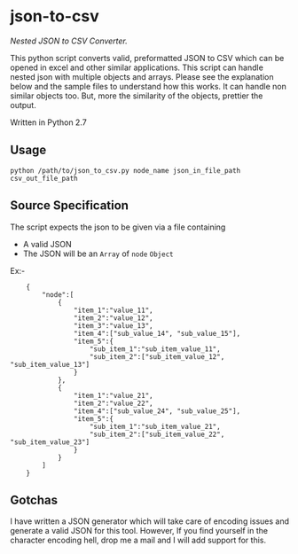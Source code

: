 json-to-csv
===========

*Nested JSON to CSV Converter.*

This python script converts valid, preformatted JSON to CSV which can be opened in excel and other similar applications.
This script can handle nested json with multiple objects and arrays.
Please see the explanation below and the sample files to understand how this works.
It can handle non similar objects too. But, more the similarity of the objects, prettier the output.

Written in Python 2.7

Usage
-----

```
python /path/to/json_to_csv.py node_name json_in_file_path csv_out_file_path 
```

Source Specification
--------------------
The script expects the json to be given via a file containing 

* A valid JSON
* The JSON will be an `Array` of `node` `Object`

Ex:-

```
	{
	    "node":[
	        {
	            "item_1":"value_11",
	            "item_2":"value_12",
	            "item_3":"value_13",
	            "item_4":["sub_value_14", "sub_value_15"],
	            "item_5":{
	                "sub_item_1":"sub_item_value_11",
	                "sub_item_2":["sub_item_value_12", "sub_item_value_13"]
	            }
	        },
	        {
	            "item_1":"value_21",
	            "item_2":"value_22",
	            "item_4":["sub_value_24", "sub_value_25"],
	            "item_5":{
	                "sub_item_1":"sub_item_value_21",
	                "sub_item_2":["sub_item_value_22", "sub_item_value_23"]
	            }
	        }
	    ]
	}
```

Gotchas
-------
I have written a JSON generator which will take care of encoding issues and generate a valid JSON for this tool. 
However, If you find yourself in the character encoding hell, drop me a mail and I will add support for this.